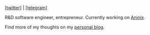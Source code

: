 <a href="https://x.com/tonypinkevych" target="_blank">[twitter]</a>
|
<a href="https://t.me/tonypinkevych" target="_blank">[telegram]</a>
<br/>

R&D software engineer, entrepreneur. Currently working on [Aninix](https://github.com/aninix-inc).

Find more of my thoughts on my [personal blog](https://tonypinkevych.com).
